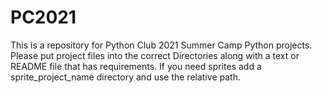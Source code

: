 # PC2021
This is a repository for Python Club 2021 Summer Camp Python projects.  
Please put project files into the correct Directories along with a text or README file that has requirements. If you need sprites add a sprite_project_name directory and use the relative path.
